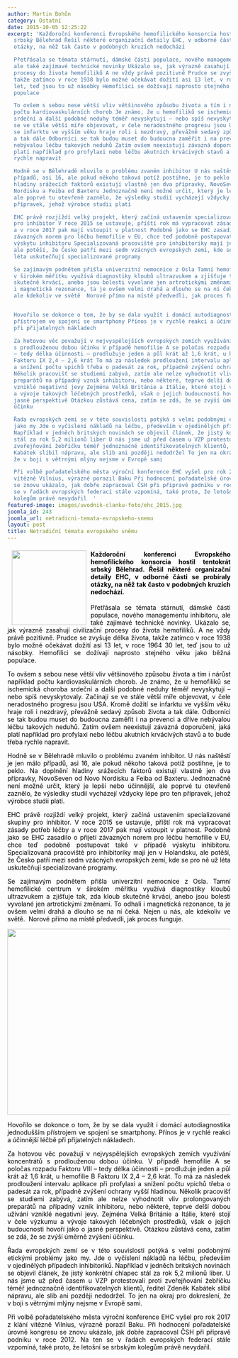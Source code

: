 ```yaml
---
author: Martin Bohůn
category: Ostatní
date: 2015-10-05 12:25:22
excerpt: 'Každoroční konferenci Evropského hemofilického konsorcia hostil tentokrát
  srbský Bělehrad Řešil některé organizační detaily EHC, v odborné části se probíraly
  otázky, na něž tak často v podobných kruzích nedochází

  Přetřásala se témata stárnutí, dámské části populace, nového managementu inhibitoru,
  ale také zajímavé technické novinky Ukázalo se, jak výrazně zasahují civilizační
  procesy do života hemofiliků A ne vždy právě pozitivně Prudce se zvyšuje délka života,
  takže zatímco v roce 1938 bylo možné očekávat dožití asi 13 let, v roce 1964 30
  let, teď jsou to už násobky Hemofilici se dožívají naprosto stejného věku jako běžná
  populace

  To ovšem s sebou nese větší vliv většinového způsobu života a tím i nárůst například
  počtu kardiovaskulárních chorob Je známo, že u hemofiliků se ischemická choroba
  srdeční a další podobné neduhy téměř nevyskytují – nebo spíš nevyskytovaly Začínají
  se ve stále větší míře objevovat, v čele neradostného progresu jsou USA Kromě dožití
  se infarktu ve vyšším věku hraje roli i nezdravý, převážně sedavý způsob života
  a tak dále Odborníci se tak budou muset do budoucna zaměřit i na prevenci a dříve
  nebývalou léčbu takových neduhů Zatím ovšem neexistují závazná doporučení, jaká
  platí například pro profylaxi nebo léčbu akutních krvácivých stavů a to bude třeba
  rychle napravit

  Hodně se v Bělehradě mluvilo o problému zvaném inhibitor U nás naštěstí je jen málo
  případů, asi 16, ale pokud někoho taková potíž postihne, je to peklo Na doplnění
  hladiny srážecích faktorů existují vlastně jen dva přípravky, NovoSeven od Novo
  Nordisku a Feiba od Baxteru Jednoznačně není možné určit, který je lepší nebo účinnější,
  ale poprvé tu otevřeně zaznělo, že výsledky studií vycházejí vždycky lépe pro ten
  přípravek, jehož výrobce studii platí

  EHC právě rozjíždí velký projekt, který začíná ustavením specializované skupiny
  pro inhibitor V roce 2015 se ustavuje, příští rok má vypracovat zásady potřeb léčby
  a v roce 2017 pak mají vstoupit v platnost Podobně jako se EHC zasadilo o přijetí
  závazných norem pro léčbu hemofilie v EU, chce teď podobně postupovat také v případě
  výskytu inhibitoru Specializovaná pracoviště pro inhibitoriky mají jen v Holandsku,
  ale potěší, že Česko patří mezi sedm vzácných evropských zemí, kde se pro ně už
  léta uskutečňují specializované programy

  Se zajímavým podnětem přišla univerzitní nemocnice z Osla Tamní hemofilické centrum
  v širokém měřítku využívá diagnostiky kloubů ultrazvukem a zjišťuje tak, zda kloub
  skutečně krvácí, anebo jsou bolesti vyvolané jen artrotickými změnami To odhalí
  i magnetická rezonance, ta je ovšem velmi drahá a dlouho se na ní čeká Nejen u nás,
  ale kdekoliv ve světě  Norové přímo na místě předvedli, jak proces funguje


  Hovořilo se dokonce o tom, že by se dala využít i domácí autodiagnostika jednodušším
  přístrojem ve spojení se smartphony Přínos je v rychlé reakci a účinnější léčbě
  při přijatelných nákladech

  Za hotovou věc považují v nejvyspělejších evropských zemích využívání koncentrátů
  s prodlouženou dobou účinku V případě hemofilie A se poločas rozpadu Faktoru VIII
  – tedy délka účinnosti – prodlužuje jeden a půl krát až 1,6 krát, u hemofilie B
  Faktoru IX 2,4 – 2,6 krát To má za následek prodloužení intervalu aplikace při profylaxi
  a snížení počtu vpichů třeba o padesát za rok, případně zvýšení ochrany vyšší hladinou
  Několik pracovišť se studiemi zabývá, zatím ale nelze vyhodnotit vliv prolongovaných
  preparátů na případný vznik inhibitoru, nebo některé, teprve delší dobou užívání
  vzniklé negativní jevy Zejména Velká Británie a Itálie, které stojí v čele výzkumu
  a vývoje takových léčebných prostředků, však o jejich budoucnosti hovoří jako o
  jasné perspektivě Otázkou zůstává cena, zatím se zdá, že se zvýší úměrně zvýšení
  účinku    

  Řada evropských zemí se v této souvislosti potýká s velmi podobnými etickými problémy
  jako my Jde o vyčíslení nákladů na léčbu, především v ojedinělých případech inhibitoriků
  Například v jedněch britských novinách se objevil článek, že jistý konkrétní chlapec
  stál za rok 5,2 milionů liber U nás jsme už před časem u VZP protestovali proti
  zveřejňování žebříčku téměř jednoznačně identifikovatelných klientů, ředitel Zdeněk
  Kabátek slíbil nápravu, ale slib ani později nedodržel To jen na okraj pro dokreslení,
  že v boji s větrnými mlýny nejsme v Evropě sami

  Při volbě pořadatelského města výroční konference EHC vyšel pro rok 2017 z klání
  vítězně Vilnius, výrazně porazil Baku Při hodnocení pořadatelské úrovně kongresu
  se znovu ukázalo, jak dobře zapracoval ČSH při přípravě podniku v roce 2012 Na ten
  se v řadách evropských federací stále vzpomíná, také proto, že letošní se srbským
  kolegům právě nevydařil  '
featured-image: images/uvodnik-clanku-foto/ehc_2015.jpg
joomla_id: 243
joomla_url: netradicni-temata-evropskeho-snemu
layout: post
title: Netradiční témata evropského sněmu
---
```


<h4 style="text-align: justify;">
 <span style="font-size: 1em;">
  <img border="0" src="{{ site.baseurl }}/images/uvodnik-clanku-foto/ehc_2015.jpg" style="float: left; margin-left: 10px; margin-right: 10px;" width="168"/>
  <span style="color: #000000;">
   Každoroční konferenci Evropského hemofilického konsorcia hostil tentokrát srbský Bělehrad. Řešil některé organizační detaily EHC, v odborné části se probíraly otázky, na něž tak často v podobných kruzích nedochází.
  </span>
 </span>
</h4>
<p style="text-align: justify;">
 <span style="color: #000000;">
  Přetřásala se témata stárnutí, dámské části populace, nového managementu inhibitoru, ale také zajímavé technické novinky. Ukázalo se, jak výrazně zasahují civilizační procesy do života hemofiliků. A ne vždy právě pozitivně. Prudce se zvyšuje délka života, takže zatímco v roce 1938 bylo možné očekávat dožití asi 13 let, v roce 1964 30 let, teď jsou to už násobky. Hemofilici se dožívají naprosto stejného věku jako běžná populace.
 </span>
</p>
<p style="text-align: justify;">
 <span style="color: #000000;">
  To ovšem s sebou nese větší vliv většinového způsobu života a tím i nárůst například počtu kardiovaskulárních chorob. Je známo, že u hemofiliků se ischemická choroba srdeční a další podobné neduhy téměř nevyskytují – nebo spíš nevyskytovaly. Začínají se ve stále větší míře objevovat, v čele neradostného progresu jsou USA. Kromě dožití se infarktu ve vyšším věku hraje roli i nezdravý, převážně sedavý způsob života a tak dále. Odborníci se tak budou muset do budoucna zaměřit i na prevenci a dříve nebývalou léčbu takových neduhů. Zatím ovšem neexistují závazná doporučení, jaká platí například pro profylaxi nebo léčbu akutních krvácivých stavů a to bude třeba rychle napravit.
 </span>
</p>
<p style="text-align: justify;">
 <span style="color: #000000;">
  Hodně se v Bělehradě mluvilo o problému zvaném inhibitor. U nás naštěstí je jen málo případů, asi 16, ale pokud někoho taková potíž postihne, je to peklo. Na doplnění hladiny srážecích faktorů existují vlastně jen dva přípravky, NovoSeven od Novo Nordisku a Feiba od Baxteru. Jednoznačně není možné určit, který je lepší nebo účinnější, ale poprvé tu otevřeně zaznělo, že výsledky studií vycházejí vždycky lépe pro ten přípravek, jehož výrobce studii platí.
 </span>
</p>
<p style="text-align: justify;">
 <span style="color: #000000;">
  EHC právě rozjíždí velký projekt, který začíná ustavením specializované skupiny pro inhibitor. V roce 2015 se ustavuje, příští rok má vypracovat zásady potřeb léčby a v roce 2017 pak mají vstoupit v platnost. Podobně jako se EHC zasadilo o přijetí závazných norem pro léčbu hemofilie v EU, chce teď podobně postupovat také v případě výskytu inhibitoru. Specializovaná pracoviště pro inhibitoriky mají jen v Holandsku, ale potěší, že Česko patří mezi sedm vzácných evropských zemí, kde se pro ně už léta uskutečňují specializované programy.
 </span>
</p>
<p style="text-align: justify;">
 <span style="color: #000000;">
  Se zajímavým podnětem přišla univerzitní nemocnice z Osla. Tamní hemofilické centrum v širokém měřítku využívá diagnostiky kloubů ultrazvukem a zjišťuje tak, zda kloub skutečně krvácí, anebo jsou bolesti vyvolané jen artrotickými změnami. To odhalí i magnetická rezonance, ta je ovšem velmi drahá a dlouho se na ní čeká. Nejen u nás, ale kdekoliv ve světě.  Norové přímo na místě předvedli, jak proces funguje.
 </span>
</p>
<p>
 <img alt="" border="0" height="419" src="{{ site.baseurl }}/images/uvodnik-clanku-foto/ehc - ukzka ultrazvuku.jpg" style="display: block; margin-left: auto; margin-right: auto;" width="745"/>
</p>
<p style="text-align: justify;">
 <span style="color: #000000;">
  Hovořilo se dokonce o tom, že by se dala využít i domácí autodiagnostika jednodušším přístrojem ve spojení se smartphony. Přínos je v rychlé reakci a účinnější léčbě při přijatelných nákladech.
 </span>
</p>
<p style="text-align: justify;">
 <span style="color: #000000;">
  Za hotovou věc považují v nejvyspělejších evropských zemích využívání koncentrátů s prodlouženou dobou účinku. V případě hemofilie A se poločas rozpadu Faktoru VIII – tedy délka účinnosti – prodlužuje jeden a půl krát až 1,6 krát, u hemofilie B Faktoru IX 2,4 – 2,6 krát. To má za následek prodloužení intervalu aplikace při profylaxi a snížení počtu vpichů třeba o padesát za rok, případně zvýšení ochrany vyšší hladinou. Několik pracovišť se studiemi zabývá, zatím ale nelze vyhodnotit vliv prolongovaných preparátů na případný vznik inhibitoru, nebo některé, teprve delší dobou užívání vzniklé negativní jevy. Zejména Velká Británie a Itálie, které stojí v čele výzkumu a vývoje takových léčebných prostředků, však o jejich budoucnosti hovoří jako o jasné perspektivě. Otázkou zůstává cena, zatím se zdá, že se zvýší úměrně zvýšení účinku.
 </span>
</p>
<p style="text-align: justify;">
 <span style="color: #000000;">
  Řada evropských zemí se v této souvislosti potýká s velmi podobnými etickými problémy jako my. Jde o vyčíslení nákladů na léčbu, především v ojedinělých případech inhibitoriků. Například v jedněch britských novinách se objevil článek, že jistý konkrétní chlapec stál za rok 5,2 milionů liber. U nás jsme už před časem u VZP protestovali proti zveřejňování žebříčku téměř jednoznačně identifikovatelných klientů, ředitel Zdeněk Kabátek slíbil nápravu, ale slib ani později nedodržel. To jen na okraj pro dokreslení, že v boji s větrnými mlýny nejsme v Evropě sami.
 </span>
</p>
<p style="text-align: justify;">
 <span style="color: #000000;">
  Při volbě pořadatelského města výroční konference EHC vyšel pro rok 2017 z klání vítězně Vilnius, výrazně porazil Baku. Při hodnocení pořadatelské úrovně kongresu se znovu ukázalo, jak dobře zapracoval ČSH při přípravě podniku v roce 2012. Na ten se v řadách evropských federací stále vzpomíná, také proto, že letošní se srbským kolegům právě nevydařil.
 </span>
</p>